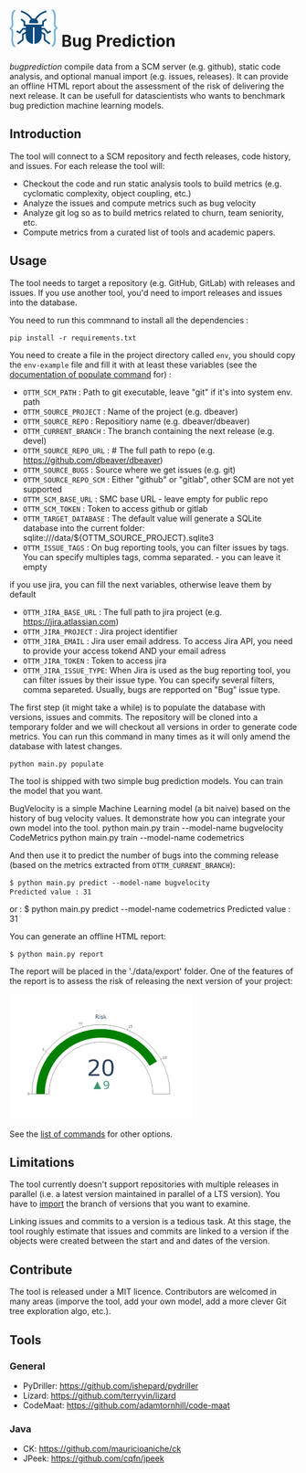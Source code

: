 # ![logo](https://raw.githubusercontent.com/optittm/bugprediction/main/logo.png) Bug Prediction

*bugprediction* compile data from a SCM server (e.g. github), static code analysis, and optional manual import (e.g. issues, releases). It can provide an offline HTML report about the assessment of the risk of delivering the next release. It can be usefull for datascientists who wants to benchmark bug prediction machine learning models.

## Introduction

The tool will connect to a SCM repository and fecth releases, code history, and issues.
For each release the tool will:
 - Checkout the code and run static analysis tools to build metrics (e.g. cyclomatic complexity, object coupling, etc.)
 - Analyze the issues and compute metrics such as bug velocity
 - Analyze git log so as to build metrics related to churn, team seniority, etc.
 - Compute metrics from a curated list of tools and academic papers.

## Usage

The tool needs to target a repository (e.g. GitHub, GitLab) with releases and issues. If you use another tool, you'd need to import releases and issues into the database.

You need to run this commnand to install all the dependencies :
    
    pip install -r requirements.txt


You need to create a file in the project directory called ```env```, you should copy the ```env-example``` file and fill it with at least these variables (see the [documentation of populate command](./docs/commands.md) for) :

 - ```OTTM_SCM_PATH``` : Path to git executable, leave "git" if it's into system env. path
 - ```OTTM_SOURCE_PROJECT``` : Name of the project (e.g. dbeaver)
 - ```OTTM_SOURCE_REPO``` : Repositiory name (e.g. dbeaver/dbeaver)
 - ```OTTM_CURRENT_BRANCH``` :  The branch containing the next release (e.g. devel)
 - ```OTTM_SOURCE_REPO_URL``` : # The full path to repo (e.g. https://github.com/dbeaver/dbeaver)
 - ```OTTM_SOURCE_BUGS``` : Source where we get issues (e.g. git)
 - ```OTTM_SOURCE_REPO_SCM``` : Either "github" or "gitlab", other SCM are not yet supported
 - ```OTTM_SCM_BASE_URL``` : SMC base URL - leave empty for public repo
 - ```OTTM_SCM_TOKEN``` : Token to access github or gitlab
 -  ```OTTM_TARGET_DATABASE``` : The default value will generate a SQLite database into the current folder: sqlite:///data/${OTTM_SOURCE_PROJECT}.sqlite3
 - ```OTTM_ISSUE_TAGS``` : On bug reporting tools, you can filter issues by tags. You can specify multiples tags, comma separated. - you can leave it empty

if you use jira, you can fill the next variables, otherwise leave them by default

 - ```OTTM_JIRA_BASE_URL``` : The full path to jira project (e.g. https://jira.atlassian.com)
 - ```OTTM_JIRA_PROJECT``` :  Jira project identifier
 - ```OTTM_JIRA_EMAIL``` : Jira user email address. To access Jira API, you need to provide your access tokend AND your email adress
 - ```OTTM_JIRA_TOKEN``` : Token to access jira
 - ```OTTM_JIRA_ISSUE_TYPE```: When Jira is used as the bug reporting tool, you can filter issues by their issue type. You can specify several filters, comma separeted. Usually, bugs are repported on "Bug" issue type.
 
 The first step (it might take a while) is to populate the database with versions, issues and commits. The repository will be cloned into a temporary folder and we will checkout all versions in order to generate code metrics. You can run this command in many times as it will only amend the database with latest changes.

    python main.py populate

The tool is shipped with two simple bug prediction models. You can train the model that you want.

BugVelocity is a simple Machine Learning model (a bit naive) based on the history of bug velocity values. It demonstrate how you can integrate your own model into the tool.
    python main.py train --model-name bugvelocity
CodeMetrics
    python main.py train --model-name codemetrics
    
And then use it to predict the number of bugs into the comming release (based on the metrics extracted from ```OTTM_CURRENT_BRANCH```):

    $ python main.py predict --model-name bugvelocity
    Predicted value : 31
or :
    $ python main.py predict --model-name codemetrics
    Predicted value : 31

You can generate an offline HTML report:

    $ python main.py report 
The report will be placed in the './data/export' folder.
One of the features of the report is to assess the risk of releasing the next version of your project:

![risk assessment gauge](https://raw.githubusercontent.com/optittm/bugprediction/main/docs/images/gauge_risk.png)

See the [list of commands](./docs/commands.md) for other options.

## Limitations

The tool currently doesn't support repositories with multiple releases in parallel (i.e. a latest version maintained in parallel of a LTS version). You have to [import](./docs/import.md) the branch of versions that you want to examine.

Linking issues and commits to a version is a tedious task. At this stage, the tool roughly estimate that issues and commits are linked to a version if the objects were created between the start and and dates of the version. 

## Contribute

The tool is released under a MIT licence. Contributors are welcomed in many areas (imporve the tool, add your own model, add a more clever Git tree exploration algo, etc.).
## Tools

### General

 - PyDriller: https://github.com/ishepard/pydriller
 - Lizard: https://github.com/terryyin/lizard
 - CodeMaat: https://github.com/adamtornhill/code-maat

### Java

 - CK: https://github.com/mauricioaniche/ck
 - JPeek: https://github.com/cqfn/jpeek
